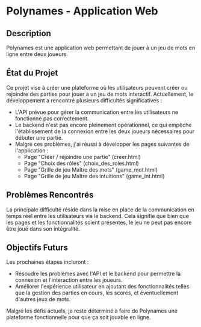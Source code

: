 # Polynames - Application Web

## Description
Polynames est une application web permettant de jouer à un jeu de mots en ligne entre deux joueurs.

## État du Projet
Ce projet vise à créer une plateforme où les utilisateurs peuvent créer ou rejoindre des parties pour jouer à un jeu de mots interactif. Actuellement, le développement a rencontré plusieurs difficultés significatives :

- L'API prévue pour gérer la communication entre les utilisateurs ne fonctionne pas correctement.
- Le backend n'est pas encore pleinement opérationnel, ce qui empêche l'établissement de la connexion entre les deux joueurs nécessaires pour débuter une partie.
- Malgré ces problèmes, j'ai réussi à développer les pages suivantes de l'application :
  - Page "Créer / rejoindre une partie" (creer.html)
  - Page "Choix des rôles" (choix_des_roles.html)
  - Page "Grille de jeu Maître des mots" (game_mot.html)
  - Page "Grille de jeu Maître des intuitions" (game_int.html)

## Problèmes Rencontrés
La principale difficulté réside dans la mise en place de la communication en temps réel entre les utilisateurs via le backend. Cela signifie que bien que les pages et les fonctionnalités soient présentes, le jeu ne peut pas encore être joué dans son intégralité.

## Objectifs Futurs
Les prochaines étapes incluront :
- Résoudre les problèmes avec l'API et le backend pour permettre la connexion et l'interaction entre les joueurs.
- Améliorer l'expérience utilisateur en ajoutant des fonctionnalités telles que la gestion des parties en cours, les scores, et éventuellement d'autres jeux de mots.

Malgré les défis actuels, je reste déterminé à faire de Polynames une plateforme fonctionnelle pour que ça soit jouable en ligne.
